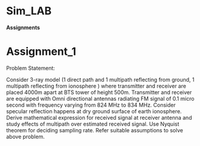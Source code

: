 # Sim_LAB
**Assignments**


# Assignment_1

Problem Statement:

Consider 3-ray model (1 direct path and 1 multipath reflecting from ground, 1 multipath reflecting from ionosphere ) where transmitter and receiver are placed 4000m apart at BTS tower of height 500m. Transmitter and receiver are equipped with Omni directional antennas radiating FM signal of 0.1 micro second with frequency varying from 824 MHz to 834 MHz. Consider specular reflection happens at dry ground surface of earth ionosphere. Derive mathematical expression for received signal at receiver antenna and study effects of multipath over estimated received signal. Use Nyquist theorem for deciding sampling rate. Refer suitable assumptions to solve above problem.




